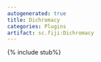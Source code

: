 ```yaml
---
autogenerated: true
title: Dichromacy
categories: Plugins
artifact: sc.fiji:Dichromacy
---
```


{% include stub%}



